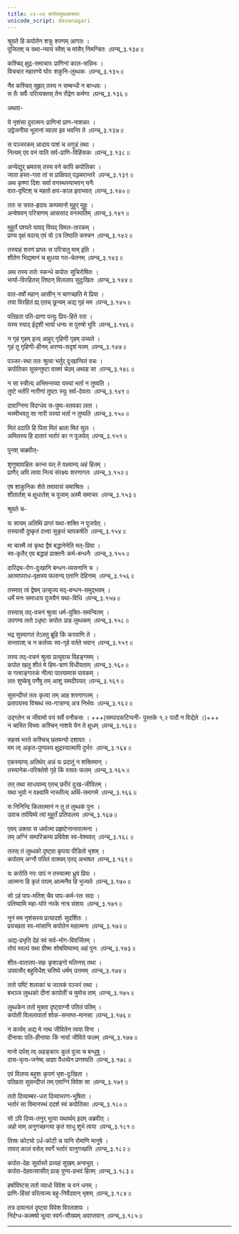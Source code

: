```yaml
---
title: ०३-०७ कपोतलुब्धककथा
unicode_script: devanagari
---
```


श्रूयते हि कपोतेन शत्रुः शरणम् आगतः ।  
पूजितश् च यथा-न्यायं स्वैश् च मांसैर् निमन्त्रितः ॥पन्च्_३.१३४॥  

कश्चिद् क्षुद्र-समाचारः प्राणिनां काल-सन्निभः ।  
विचचार महारण्ये घोरः शकुनि-लुब्धकः ॥पन्च्_३.१३५॥  

नैव कश्चित् सुहृत् तस्य न सम्बन्धी न बान्धवः ।  
स तैः सर्वैः परित्यक्तस् तेन रौद्रेण कर्मणा ॥पन्च्_३.१३६॥  

अथवा-  

ये नृशंसा दुरात्मनः प्राणिनां प्राण-नाशकाः ।  
उद्वेजनीया भूतानां व्याला इव भवन्ति ते ॥पन्च्_३.१३७॥  

स पञ्जरकम् आदाय पाशं च लगुडं तथा ।  
नित्यम् एव वनं याति सर्व-प्राणि-विहिंसकः ॥पन्च्_३.१३८॥  

अन्येद्युर् भ्रमतस् तस्य वने कापि कपोतिका ।  
जाता हस्त-गता तां स प्राक्षिपत् पञ्ज्चरान्तरे ॥पन्च्_३.१३९॥  
अथ कृष्णा दिशः सर्वा वनस्थस्याभवन् घनैः  
वात-वृष्टिश् च महतो क्षय-काल इवाभवत् ॥पन्च्_३.१४०॥  

ततः स त्रस्त-हृदयः कम्पमानो मुहुर् मुहुः ।  
अन्वेषयन् परित्राणम् आससाद वनस्पतिम् ॥पन्च्_३.१४१॥  

मुहूर्तं पश्यते यावद् वियद् विमल-तारकम् ।  
प्राप्य वृक्षं वदत्य् एवं यो ऽत्र तिष्ठति कश्चन ॥पन्च्_३.१४२॥  

तस्याहं शरणं प्राप्तः स परित्रातु माम् इति ।  
शीतेन भिद्यमानं च क्षुधया गत-चेतनम् ॥पन्च्_३.१४३॥  

अथ तस्य तरोः स्कन्धे कपोतः सुचिरोषितः ।  
भार्या-विरहितस् तिष्ठन् विललाप सुदुःखितः ॥पन्च्_३.१४४॥  

वात-वर्षो महान् आसीन् न चागच्छति मे प्रिया ।  
तया विरहितं ह्य् एतच् छून्यम् अद्य गृहं मम ॥पन्च्_३.१४५॥  

पतिव्रता पति-प्राणा पत्युः प्रिय-हिते रता ।  
यस्य स्याद् ईदृशी भार्या धन्यः स पुरुषो भुवि ॥पन्च्_३.१४६॥  

न गृहं गृहम् इत्य् आहुर् गृहिणी गृहम् उच्यते ।  
गृहं तु गृहिणी-हीनम् अरण्य-सदृशं मतम् ॥पन्च्_३.१४७॥  

पञ्जर-स्था ततः श्रुत्वा भर्तुर् दुःखान्वितं वचः ।  
कपोतिका सुसन्तुष्टा वाक्यं चेदम् अथाह सा ॥पन्च्_३.१४८॥  

न सा स्त्रीत्य् अभिमन्तव्या यस्यां भर्ता न तुष्यति ।  
तुष्टे भर्तरि नारीणां तुष्टाः स्युः सर्व-देवताः ॥पन्च्_३.१४९॥  

दावाग्निना विदग्धेव स-पुष्प-स्तवका लता ।  
भस्मीभवतु सा नारी यस्यां भर्ता न तुष्यति ॥पन्च्_३.१५०॥  

मितं ददाति हि पिता मितं भ्राता मितं सुतः ।  
अमितस्य हि दातारं भर्तारं का न पूजयेत् ॥पन्च्_३.१५१॥  

पुनश् चाब्रवीत्-  

शृणुष्वावहितः कान्त यत् ते वक्ष्याम्य् अहं हितम् ।  
प्राणैर् अपि त्वया नित्यं संरक्ष्यः शरणागतः ॥पन्च्_३.१५२॥  

एष शाकुनिकः शेते तवावासं समाश्रितः ।  
शीतार्तश् च क्षुधार्तश् च पूजाम् अस्मै समाचर ॥पन्च्_३.१५३॥  

श्रूयते च-  

यः सायम् अतिथिं प्राप्तं यथा-शक्ति न पूजयेत् ।  
तस्यासौ दुष्कृतं दत्त्वा सुकृतं चापकर्षति ॥पन्च्_३.१५४॥  

मा चास्मै त्वं कृथा द्वैषं बद्धानेनेति मत्-प्रिया ।  
स्व-कृतैर् एव बद्धाहं प्राक्तनैः कर्म-बन्धनैः ॥पन्च्_३.१५५॥  

दारिद्र्य-रोग-दुःखानि बन्धन-व्यसनानि च ।  
आत्मापराध-वृक्षस्य फलान्य् एतानि देहिनाम् ॥पन्च्_३.१५६॥  

तस्मात् त्वं द्वेषम् उत्सृज्य मद्-बन्धन-समुद्भवम् ।  
धर्मे मनः समाधाय पूजयैनं यथा-विधि ॥पन्च्_३.१५७॥  

तस्यास् तद्-वचनं श्रुत्वा धर्म-युक्ति-समन्वितम् ।  
उपगम्य ततो ऽधृष्टः कपोतः प्राह लुब्धकम् ॥पन्च्_३.१५८॥  

भद्र सुस्वागतं तेऽस्तु ब्रूहि किं करवाणि ते ।  
सन्तापश् च न कर्तव्यः स्व-गृहे वर्तते भवान् ॥पन्च्_३.१५९॥  

तस्य तद्-वचनं श्रुत्वा प्रत्युवाच विहङ्गमम् ।  
कपोत खलु शीतं मे हिम-त्राणं विधीयताम् ॥पन्च्_३.१६०॥  
स गत्वाङ्गारकं नीत्वा पातयामास पावकम् ।  
ततः शुष्केषु पर्णेषु तम् आशु समदीपयत् ॥पन्च्_३.१६१॥  

सुसन्दीप्तं ततः कृत्वा तम् आह शरणागतम् ।  
प्रतापयस्व विश्रब्धं स्व-गात्राण्य् अत्र निर्भयः ॥पन्च्_३.१६२॥  

उद्गतेन च जीवामो वयं सर्वे वनौकसः ।
+++(सम्पादकटिप्पनी- पुस्तके १,२ पादौ न विद्येते ।)+++  
न चास्ति विभवः कश्चिन् नाशये येन ते क्षुधम् ॥पन्च्_३.१६३॥  

सहस्रं भरते कश्चिच् छतमन्यो दशापरः ।  
मम त्व् अकृत-पुण्यस्य क्षुद्रस्यात्मापि दुर्भरः ॥पन्च्_३.१६४॥  

एकस्याप्य् अतिथेर् अन्नं यः प्रदातुं न शक्तिमान् ।  
तस्यानेक-परिक्लेशे गृहे किं वसतः फलम् ॥पन्च्_३.१६५॥  

तत् तथा साधयाम्य् एतच् छरीरं दुःख-जीवितम् ।  
यथा भूयो न वक्ष्यामि नास्तीत्य् अर्थि-समागमे ॥पन्च्_३.१६६॥  

स निनिन्दि किलात्मानं न तु तं लुब्धकं पुनः ।  
उवाच तर्पयिष्ये त्वां मुहूर्तं प्रतिपालय ॥पन्च्_३.१६७॥  

एवम् उक्त्वा स धर्मात्मा प्रहृष्टेनान्तरात्मना ।  
तम् अग्निं सम्परिक्रम्य प्रविवेश स्व-वेश्मवत् ॥पन्च्_३.१६८॥  

ततस् तं लुब्धको दृष्ट्वा कृपया पीडितो भृशम् ।  
कपोतम् अग्नौ पतितं वाक्यम् एतद् अभाषत ॥पन्च्_३.१६९॥  

यः करोति नरः पापं न तस्यात्मा ध्रुवं प्रियः ।  
आत्मना हि कृतं पापम् आत्मनैव हि भुज्यते ॥पन्च्_३.१७०॥  

सो ऽहं पाप-मतिश् चैव पाप-कर्म-रतः सदा ।  
पतिष्यामि महा-घोरे नरके नात्र संशयः ॥पन्च्_३.१७१॥  

नूनं मम नृशंसस्य प्रत्यादर्शः सुदर्शितः ।  
प्रयच्छता स्व-मांसानि कपोतेन महात्मना ॥पन्च्_३.१७२॥  

अद्य-प्रभृति देहं स्वं सर्व-भोग-विवर्जितम् ।  
तोयं स्वल्पं यथा ग्रीष्मः शोषयिष्याम्य् अहं पुनः ॥पन्च्_३.१७३॥  

शीत-वातातप-सहः कृशाङ्गो मलिनस् तथा ।  
उपवासैर् बहुविधैश् चरिष्ये धर्मम् उत्तमम् ॥पन्च्_३.१७४॥  

ततो यष्टिं शलाकां च जालकं पञ्जरं तथा ।  
बभञ्ज लुब्धको दीनां कापोतीं च मुमोच ताम् ॥पन्च्_३.१७५॥  

लुब्धकेन ततो मुक्ता दृष्ट्वाग्नौ पतितं पतिम् ।  
कपोती विललापार्ता शोक-सन्तप्त-मानसा ॥पन्च्_३.१७६॥  

न कार्यम् अद्य मे नाथ जीवितेन त्वया विना ।  
दीनायाः पति-हीनायाः किं नार्या जीविते फलम् ॥पन्च्_३.१७७॥  

मानो दर्पस् त्व् अहङ्कारः कुलं पूजा च बन्धुषु ।  
दास-भृत्य-जनेष्व् आज्ञा वैधव्येन प्रणश्यति ॥पन्च्_३.१७८॥  

एवं विलप्य बहुशः कृपणं भृश-दुःखिता ।  
पतिव्रता सुसन्दीप्तं तम् एवाग्निं विवेश सा ॥पन्च्_३.१७९॥  

ततो दिव्याम्बर-धरा दिव्याभरण-भूषिता ।  
भर्तारं सा विमानस्थं ददर्श स्वं कपोतिका ॥पन्च्_३.१८०॥  

सो ऽपि दिव्य-तनुर् भूत्वा यथार्थम् इदम् अब्रवीत् ।  
अहो माम् अनुगच्छन्त्या कृतं साधु शुभे त्वया ॥पन्च्_३.१८१॥  

तिस्रः कोट्यो ऽर्ध-कोटी च यानि रोमाणि मानुषे ।  
तावत् कालं वसेत् स्वर्गे भर्तारं यानुगच्छति ॥पन्च्_३.१८२॥  

कपोत-देहः सूर्यास्ते प्रत्यहं सुखम् अन्वभूत् ।  
कपोत-देहवत्सासीत् प्राक् पुण्य-प्रभवं हितम् ॥पन्च्_३.१८३॥  

हर्षाविष्टस् ततो व्याधो विवेश च वनं धनम् ।  
प्राणि-हिंसां परित्यज्य बहु-निर्वेदवान् भृशम् ॥पन्च्_३.१८४॥  

तत्र दावानलं दृष्ट्वा विवेश विरताशयः ।  
निर्दग्ध-कल्मषो भूत्वा स्वर्ग-सौख्यम् अवाप्तवान् ॥पन्च्_३.१८५॥  




***********************************************************************
